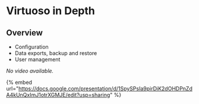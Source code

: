# Virtuoso in Depth

## Overview

* Configuration
* Data exports, backup and restore
* User management

_No video available._

{% embed url="https://docs.google.com/presentation/d/1SpySPsIa9pirDiK2dOHDPnZdA4kUnQxImJ1otrXGMJE/edit?usp=sharing" %}

